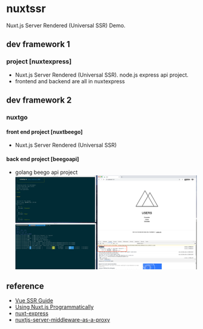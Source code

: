 # nuxtssr 
Nuxt.js Server Rendered (Universal SSR) Demo. 

## dev framework 1 
### project [nuxtexpress]
- Nuxt.js Server Rendered (Universal SSR).  node.js express api project.
- frontend and backend are all in nuxtexpress

## dev framework 2 
### nuxtgo
#### front end project [nuxtbeego]
- Nuxt.js Server Rendered (Universal SSR)
#### back end project [beegoapi]
- golang beego api project
![nuxt beego](https://github.com/royrliu/nuxtssr/blob/master/nuxtbeego.png)

## reference
- [Vue SSR Guide](https://ssr.vuejs.org/#what-is-server-side-rendering-ssr)
- [Using Nuxt.js Programmatically](https://nuxtjs.org/api/nuxt)
- [nuxt-express](https://github.com/nuxt-community/express-template)
- [nuxtjs-server-middleware-as-a-proxy](https://mccallister.io/using-nuxtjs-server-middleware-as-a-proxy-pass)
